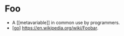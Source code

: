 # Foo

- A [[metavariable]] in common use by programmers. 
- [[go]] https://en.wikipedia.org/wiki/Foobar.


[//begin]: # "Autogenerated link references for markdown compatibility"
[go]: go "Go"
[//end]: # "Autogenerated link references"